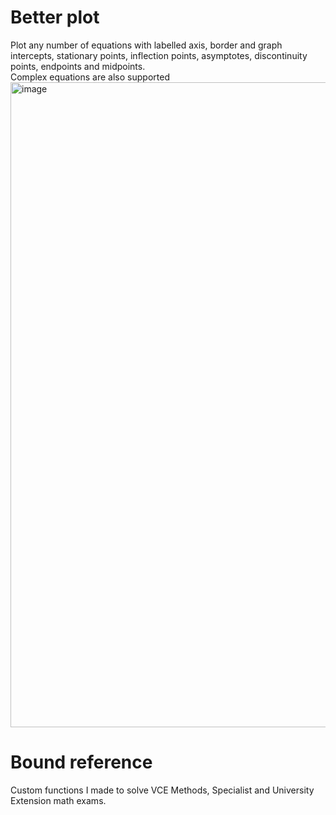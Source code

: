 # Better plot
Plot any number of equations with labelled axis, border and graph intercepts, stationary points, inflection points, asymptotes, discontinuity points, endpoints and midpoints.</br>
Complex equations are also supported
<img width="1032" alt="image" src="https://github.com/user-attachments/assets/a4fdaee9-cc6b-488a-9dc7-b7b53b14e934">
# Bound reference
Custom functions I made to solve VCE Methods, Specialist and University Extension math exams.
